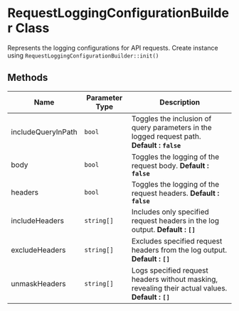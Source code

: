 
# RequestLoggingConfigurationBuilder Class

Represents the logging configurations for API requests. Create instance using `RequestLoggingConfigurationBuilder::init()`

## Methods

| Name | Parameter Type | Description |
|  --- | --- | --- |
| includeQueryInPath | `bool` | Toggles the inclusion of query parameters in the logged request path. **Default : `false`** |
| body | `bool` | Toggles the logging of the request body. **Default : `false`** |
| headers | `bool` | Toggles the logging of the request headers. **Default : `false`** |
| includeHeaders | `string[]` | Includes only specified request headers in the log output. **Default : `[]`** |
| excludeHeaders | `string[]` | Excludes specified request headers from the log output. **Default : `[]`** |
| unmaskHeaders | `string[]` | Logs specified request headers without masking, revealing their actual values. **Default : `[]`** |

